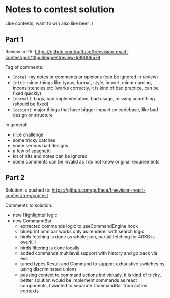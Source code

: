 # Notes to contest solution

Like contests, want to win also like beer :)

## Part 1

Review in PR: https://github.com/pufface/freevision-react-contest/pull/1#pullrequestreview-699006579

Tag of comments:

- `[note]`: my notes or comments or opinions (can be ignored in review)
- `[nit]`: minor things like typos, format, style, import, minor naming, inconsistencies etc (works correctly, it is kind of bad practice, can be fixed quickly)
- `[normal]`: bugs, bad implementation, bad usage, missing something (should be fixed)
- `[design]`: major things that have bigger impact on codebase, like bad design or structure

In general:

- nice challenge
- some tricky catches
- some serious bad designs
- a few of spaghetti
- lot of nits and notes can be ignored
- some comments can be invalid as I do not know original requirements

## Part 2

Solution is pushed to: https://github.com/pufface/freevision-react-contest/tree/contest

Comments to solution:

- new Highlighter logic
- new CommandBar
  - extracted commands logic to useCommandEngine hook
  - blueprint omnibar works only as renderer with search logic
  - birds fetching is done as whole json, partial fetching for 40KB is overkill
  - birds filtering is done locally
  - added commands multilevel support with history and go back via esc
  - tuned types Result and Command to support exhaustive switches by using discriminated unions
  - passing context to command actions individualy, it is kind of tricky, better solution would be implement commands as react components, I wanted to separate CommandBar from action contexts
